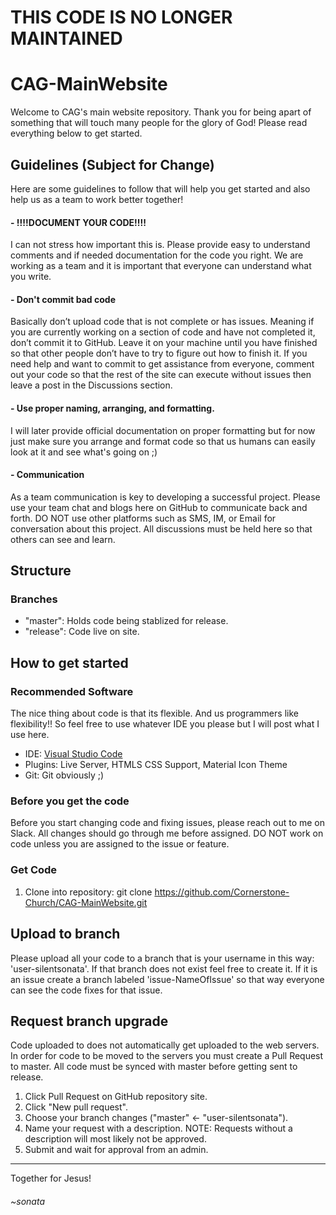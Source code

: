 # THIS CODE IS NO LONGER MAINTAINED
# CAG-MainWebsite
Welcome to CAG's main website repository. Thank you for being apart of something that will touch many people for the glory of God! Please read everything below to get started.

## Guidelines (Subject for Change)
Here are some guidelines to follow that will help you get started and also help us as a team to work better together!
#### - !!!!DOCUMENT YOUR CODE!!!!
I can not stress how important this is. Please provide easy to understand comments and if needed documentation for the code you right. We are working as a team and it is important that everyone can understand what you write.
#### - Don't commit bad code
Basically don’t upload code that is not complete or has issues. Meaning if you are currently working on a section of code and have not completed it, don’t commit it to GitHub. Leave it on your machine until you have finished so that other people don’t have to try to figure out how to finish it. If you need help and want to commit to get assistance from everyone, comment out your code so that the rest of the site can execute without issues then leave a post in the Discussions section.
#### - Use proper naming, arranging, and formatting.
I will later provide official documentation on proper formatting but for now just make sure you arrange and format code so that us humans can easily look at it and see what's going on ;)
#### - Communication
As a team communication is key to developing a successful project. Please use your team chat and blogs here on GitHub to communicate back and forth. DO NOT use other platforms such as SMS, IM, or Email for conversation about this project. All discussions must be held here so that others can see and learn.

## Structure
### Branches
 - "master": Holds code being stablized for release.
 - "release": Code live on site.

## How to get started
### Recommended Software
The nice thing about code is that its flexible. And us programmers like flexibility!! So feel free to use whatever IDE you please but I will post what I use here.
- IDE: [Visual Studio Code](https://code.visualstudio.com/)
- Plugins: Live Server, HTMLS CSS Support, Material Icon Theme
- Git: Git obviously ;)

### Before you get the code
Before you start changing code and fixing issues, please reach out to me on Slack. All changes should go through me before assigned. DO NOT work on code unless you are assigned to the issue or feature.

### Get Code
1. Clone into repository: git clone https://github.com/Cornerstone-Church/CAG-MainWebsite.git
 
## Upload to branch
Please upload all your code to a branch that is your username in this way: 'user-silentsonata'. If that branch does not exist feel free to create it. If it is an issue create a branch labeled 'issue-NameOfIssue' so that way everyone can see the code fixes for that issue.

## Request branch upgrade
Code uploaded to does not automatically get uploaded to the web servers. In order for code to be moved to the servers you must create a Pull Request to master. All code must be synced with master before getting sent to release.
1. Click Pull Request on GitHub repository site.
2. Click "New pull request".
3. Choose your branch changes ("master" <- "user-silentsonata").
4. Name your request with a description.
NOTE: Requests without a description will most likely not be approved.
5. Submit and wait for approval from an admin.

___
Together for Jesus!
###### ~sonata
